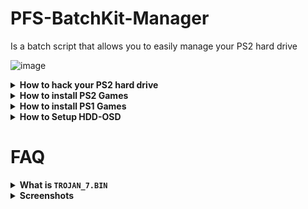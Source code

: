 # PFS-BatchKit-Manager
Is a batch script that allows you to easily manage your PS2 hard drive

![image](https://user-images.githubusercontent.com/22562949/152685787-f7b0dd25-8731-4b13-aa49-e0b9e5ed09c9.png)

<details>
  <summary> <h7> <b> How to hack your PS2 hard drive </b> </h7> </summary>
   <p>
     
IMPORTANT! If you have already Formatted and installed FreeHDBoot (From HDD), you don't need to do this
     
1) In PFS BatchKit Manager Go to `Advanced menu` > `HDD Management`
     
2) Choose option 8 `Hack your HDD To PS2 Format`
     
3) After the hacking put your HDD in your PS2 and format your hard drive with wLaunchELF.
In wLaunchELF do this `FileBrowser` > `MISC` > `HDDManager` > `Press R1` > `Format and confirm.`
     
4) Copy the contents of the COPY_TO_USB_ROOT folder to the root of your USB drive

5) Install FreeHDBoot (From HDD).
In wLaunchELF do this `FileBrowser` > `Mass` > `APPS` > `FreeMcBoot` > `FMCBInstaller.elf` Press Circle for Launch > `Press R1` > `Install FHDB` (From HDD)

6) Your hard drive will be properly formatted and hacked after that
  ------
     
   </p>
</details>


<details>
  <summary> <h7> <b> How to install PS2 Games </b> </h7> </summary>
   <p>
     
NOTE Before installing your games, it is strongly recommended to create the `+OPL` partition
     
Copy your .BIN/CUE in CD Folder

Copy your .ISO in DVD Folder
     
  ------
   </p>
</details>


<details>
  <summary> <h7> <b> How to install PS1 Games </b> </h7> </summary>
   <p>
     
Copy your .BIN/CUE in POPS Folder

1) Transfer POPS-Binaries
2) Go to the `Conversion menu`
3) Choose Convert .BIN/CUE To .VCD
4) Create `__.POPS` Partition `Choose an appropriate size according to the number of games you want to install`
5) Transfer your .VCD
     
  ------
   </p>
</details>


<details>
  <summary> <h7> <b> How to Setup HDD-OSD </b> </h7> </summary>
   <p>
     
1) Install FreeHDBoot (From HDD)
2) Create `+OPL` Partition
3) Install HDD-OSD
4) Install your game
5) Inject the `MiniOPL` (For games you want to run from HDD-OSD)

  ------
   </p>
</details>

# FAQ


<details>
  <summary> <h7> <b> What is <code>TROJAN_7.BIN</code>  </b> </h7> </summary>
   <p>
     
It's a patch for PS1 games that fixes some bugs.
     
you can find it [__here__](https://www.psx-place.com/threads/popstarter.19139/page-8#post-298564)
     
  ------
     
   </p>
</details>


<details>
  <summary> <h7> <b> Screenshots </b> </h7> </summary>
   <p>

![image](https://user-images.githubusercontent.com/22562949/152686188-325fe89d-c02c-4908-a517-2751774fcc9f.png)
     
![image](https://user-images.githubusercontent.com/22562949/152685686-1a12ed0d-93fc-4eeb-8971-28fb0db95152.png)
     
![image](https://user-images.githubusercontent.com/22562949/152686202-ed445546-2d1a-4756-a458-ac84f1377a57.png)

  ------
   </p>
</details>

